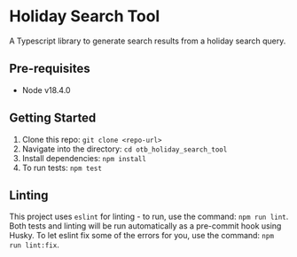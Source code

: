 # Holiday Search Tool

A Typescript library to generate search results from a holiday search query.  

## Pre-requisites

- Node v18.4.0

## Getting Started

1. Clone this repo: `git clone <repo-url>`
2. Navigate into the directory: `cd otb_holiday_search_tool`
3. Install dependencies: `npm install`
4. To run tests: `npm test`

## Linting

This project uses `eslint` for linting - to run, use the command: `npm run lint`.  Both tests and linting will be run automatically as a pre-commit hook using Husky.  To let eslint fix some of the errors for you, use the command: `npm run lint:fix`.

